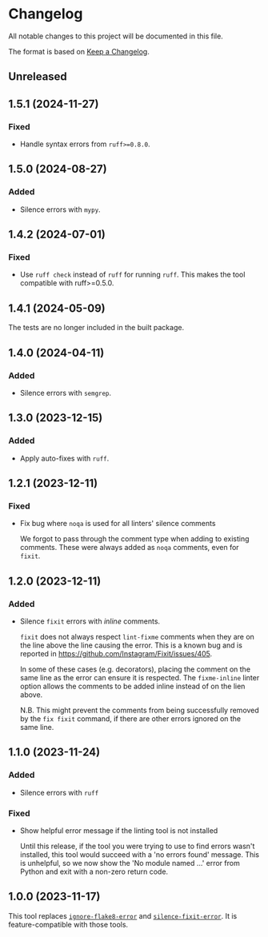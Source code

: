 # Changelog

All notable changes to this project will be documented in this file.

The format is based on [Keep a Changelog](https://keepachangelog.com/en/1.0.0/).

## Unreleased

## 1.5.1 (2024-11-27)

### Fixed

- Handle syntax errors from `ruff>=0.8.0`.

## 1.5.0 (2024-08-27)

### Added

- Silence errors with `mypy`.

## 1.4.2 (2024-07-01)

### Fixed

- Use `ruff check` instead of `ruff` for running `ruff`.
  This makes the tool compatible with ruff>=0.5.0.

## 1.4.1 (2024-05-09)

The tests are no longer included in the built package.

## 1.4.0 (2024-04-11)

### Added

- Silence errors with `semgrep`.

## 1.3.0 (2023-12-15)

### Added

- Apply auto-fixes with `ruff`.

## 1.2.1 (2023-12-11)

### Fixed

- Fix bug where `noqa` is used for all linters' silence comments

  We forgot to pass through the comment type when adding to existing comments.
  These were always added as `noqa` comments, even for `fixit`.

## 1.2.0 (2023-12-11)

### Added

- Silence `fixit` errors with *inline* comments.

  `fixit` does not always respect `lint-fixme` comments when they are on the
  line above the line causing the error. This is a known bug and is reported
  in https://github.com/Instagram/Fixit/issues/405.

  In some of these cases (e.g. decorators), placing the comment on the same line
  as the error can ensure it is respected. The `fixme-inline` linter option
  allows the comments to be added inline instead of on the lien above.

  N.B. This might prevent the comments from being successfully removed by the
  `fix fixit` command, if there are other errors ignored on the same line.

## 1.1.0 (2023-11-24)

### Added

- Silence errors with `ruff`

### Fixed

- Show helpful error message if the linting tool is not installed

  Until this release, if the tool you were trying to use to find errors wasn't
  installed, this tool would succeed with a 'no errors found' message. This is
  unhelpful, so we now show the 'No module named ...' error from Python and exit
  with a non-zero return code.

## 1.0.0 (2023-11-17)

This tool replaces
[`ignore-flake8-error`](https://github.com/samueljsb/ignore-flake8-error) and
[`silence-fixit-error`](https://github.com/samueljsb/silence-fixit-error). It is
feature-compatible with those tools.

